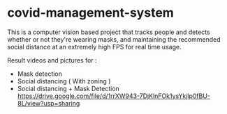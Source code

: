 # covid-management-system
This is a computer vision based project that tracks people and detects whether or not they're wearing masks, and maintaining the recommended social distance at an extremely high FPS for real time usage.

Result videos and pictures for :
- Mask detection
- Social distancing ( With zoning )
- Social distancing + Mask Detection 
https://drive.google.com/file/d/1rrXW943-7DjKlnFOk1ysYkjlp0fBU-8L/view?usp=sharing
